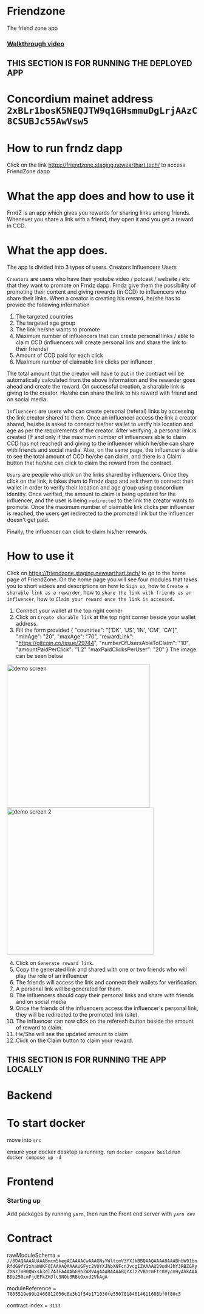 # Friendzone
The friend zone app

### [Walkthrough video](https://www.youtube.com/watch?v=kxu40n7mt6M)

## THIS SECTION IS FOR RUNNING THE DEPLOYED APP
# Concordium mainet address ```2xBLr1bosK5NEQJTW9q1GHsmmuDgLrjAAzC8CSUBJc55AwVsw5```

# How to run frndz dapp 
Click on the link https://friendzone.staging.newearthart.tech/ to access FriendZone dapp

# What the app does and how to use it
FrndZ is an app which gives you rewards for sharing links among friends.
Whenever you share a link with a friend, they open it and you get a reward in CCD.

# What the app does.

The app is divided into 3 types of users. 
Creators
Influencers
Users

`Creators` are users who have their youtube video / potcast / website / etc that they want to promote on Frndz dapp. 
Frndz give them the possibility of promoting their content and giving rewards (in CCD) to influencers who share their links.
When a creator is creating his reward, he/she has to provide the following information
1. The targeted countries
2. The targeted age group
3. The link he/she wants to promote
4. Maximum number of influencers that can create personal links / able to claim CCD (influencers will create personal link and share the link to their friends)
5. Amount of CCD paid for each click
6. Maximum number of claimable link clicks per influncer

The total amount that the creator will have to put in the contract will be automatically calculated from the above information and the rewarder goes ahead
and create the reward.
On successful creation, a sharable link is giving to the creator. He/she can share the link to his reward with friend and on social media.

`Influencers` are users who can create personal (referal) links by accessing the link creator shared to them. 
Once an influencer access the link a creator shared, he/she is asked to connect his/her wallet to verify his location and age as per the requirements of the
creator. After verifying, a personal link is created (If and only if the maximum number of influencers able to claim CCD has not reached) and giving to the
influencer which he/she can share with friends and social media.
Also, on the same page, the influencer is able to see the total amount of CCD he/she can claim, and there is a Claim button that he/she can click to claim 
the reward from the contract.

`Users` are people who click on the links shared by influencers. Once they click on the link, it takes them to Frndz dapp and ask them to connect their wallet
in order to verify their location and age group using concordium identity. 
Once verified, the amount to claim is being updated for the influencer, and the user is being `redirected` to the link the creator wants to promote. 
Once the maximum number of claimable link clicks per influencer is reached, the users get redirected to the promoted link but the influencer doesn't get paid.

Finally, the influencer can click to claim his/her rewards.

# How to use it
Click on https://friendzone.staging.newearthart.tech/ to go to the home page of FriendZone. On the home page you will see four modules that takes you to 
short videos and descriptions on how to `Sign up`, how to `Create a sharable link as a rewarder`, how to `share the link with friends as an influencer`,
how to `Claim your reward once the link is accessed`. 

1. Connect your wallet at the top right corner
2. Click on `Create sharable link` at the top right corner beside your wallet address.
3. Fill the form provided
   {
        "countries": "['DK', 'US', 'IN', 'CM', 'CA']",
        "minAge": "20",
        "maxAge": "70",
        "rewardLink": "https://gitcoin.co/issue/29744",
        "numberOfUsersAbleToClaim": "10",
        "amountPaidPerClick": "1.2"
        "maxPaidClicksPerUser": "20"
   }
The image can be seen below

<img width="377" alt="demo screen" src="https://user-images.githubusercontent.com/125147811/220603458-bf7e47e1-2d8d-4922-bff0-e0fa238ca1c9.png">


<img width="386" alt="demo screen 2" src="https://user-images.githubusercontent.com/125147811/220603481-1854d020-50fa-47c1-ad47-7bade729166f.png">


4. Click on `Generate reward link`.
5. Copy the generated link and shared with one or two friends who will play the role of an influencer
6. The friends will access the link and connect their wallets for verification.
7. A personal link will be generated for them. 
8. The influencers should copy their personal links and share with friends and on social media
9. Once the friends of the influencers access the influencer's personal link, they will be redirected to the promoted link (site).
10. The influencer can now click on the referesh button beside the amount of reward to claim. 
11. He/She will see the updated amount to claim
12. Click on the Claim button to claim your reward.













## THIS SECTION IS FOR RUNNING THE APP LOCALLY
# Backend
# To start docker
move into `src`

ensure your docker desktop is running.
run `docker compose build` 
run `docker compose up -d`

# Frontend
### Starting up
Add packages by running `yarn`, then run the Front end server with `yarn dev`

# Contract
rawModuleSchema = `//8DAQAAAAUAAABmcm5kegACAAAACwAAAGNsYWltcmV3YXJkBBQAAQAAAA8AAABhbW91bnRfdG9fY2xhaW0KFQIAAAAQAAAAUGFyc2VQYXJhbXNFcnJvcgIZAAAAQ29udHJhY3RBZGRyZXNzTm90QWxsb3dlZAIEAAAAbG9hZAMVAgAAABAAAABQYXJzZVBhcmFtc0Vycm9yAhkAAABDb250cmFjdEFkZHJlc3NOb3RBbGxvd2VkAgA`

moduleReference = `7605519e99b2466812056c6e3b1f54b171030fe55070184614611608bf0f80c5`

contract index = `3133`
